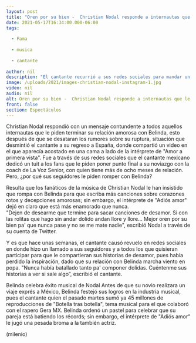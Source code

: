 ```yaml
---
layout: post
title: "Oren por su bien -  Christian Nodal responde a internautas que le piden terminar con Belinda"
date: 2021-05-17T16:34:00.000-06:00
tags:
  
  - Fama
  
  - musica
  
  - cantante
  
author: nil
description: "El cantante recurrió a sus redes sociales para mandar un contundente mensaje a todos aquellos que quieren ponga punto final a su noviazgo con Belinda. "
image: /uploads/2021/images-christian-nodal-instagram-1.jpg
video: nil
audio: nil
alt: Oren por su bien -  Christian Nodal responde a internautas que le piden terminar con Belinda
front: false
section: Espectáculos
---
```


Christian Nodal respondió con un mensaje contundente a todos aquellos internautas que le piden terminar su relación amorosa con Belinda, esto después de que se desataran los rumores sobre su ruptura, situación que desmintió el cantante a su regreso a España, donde compartió un video en el que aparecía acostado en una cama a lado de la intérprete de "Amor a primera vista". Fue a través de sus redes sociales que el cantante mexicano dedicó un tuit a los fans que le piden poner punto final a su noviazgo con la coach de La Voz Senior, con quien tiene más de ocho meses de relación. Pero, ¿por qué sus seguidores le piden romper con Belinda?  

Resulta que los fanáticos de la música de Christian Nodal le han insistido que rompa con Belinda para que escriba más canciones sobre corazones rotos y decepciones amorosas; sin embargo, el intérprete de "Adiós amor" dejó en claro que está más enamorado que nunca.  
"Dejen de desearme que termine para sacar canciones de desamor. Si con las rolitas que hago sin andar dolido andan llore y llore... Mejor oren por su bien pa' que nunca pase y no se me mate nadie", escribió Nodal a través de su cuenta de Twitter.  

Y es que hace unas semanas, el cantante causó revuelo en redes sociales en donde hizo un llamado a sus seguidores y a todos los que quisieran participar para que le compartieran sus historias de desamor, pues había perdido la inspiración, dado que su relación con Belinda marcha viento en popa.  "Nunca había batallado tanto pa' componer dolidas. Cuéntenme sus historias a ver si sale algo”, escribió el cantante.  

Belinda celebra éxito musical de Nodal Antes de que su novio realizara un viaje exprés a México, Belinda festejó sus logros en la industria musical, pues el cantante quien el pasado martes sumó ya 45 millones de reproducciones de "Botella tras botella", tema musical para el que colaboró con el rapero Gera MX.  Belinda ordenó un pastel para celebrar que su pareja está batiendo los récords; sin embargo, el intérprete de "Adiós amor" le jugó una pesada broma a la también actriz.  

(milenio)